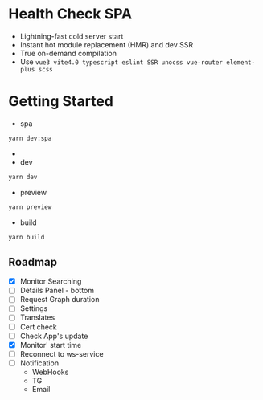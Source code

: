 # Health Check SPA

- Lightning-fast cold server start
- Instant hot module replacement (HMR) and dev SSR
- True on-demand compilation
- Use `vue3 vite4.0 typescript eslint SSR unocss vue-router element-plus scss`

# Getting Started

- spa

```bash 
yarn dev:spa
```

-
- dev

```bash 
yarn dev
```

- preview

```bash 
yarn preview
```

- build

```bash 
yarn build
```

## Roadmap

- [x] Monitor Searching
- [ ] Details Panel - bottom
- [ ] Request Graph duration
- [ ] Settings
- [ ] Translates
- [ ] Cert check
- [ ] Check App's update
- [x] Monitor' start time
- [ ] Reconnect to ws-service
- [ ] Notification
    - WebHooks
    - TG
    - Email
